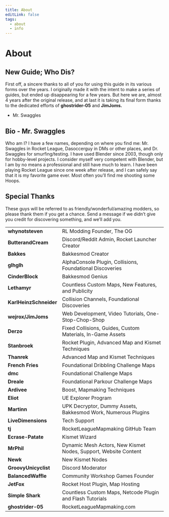 ```yaml
---
title: About
editLink: false
tags:
  - about
  - info
---
```

# About

## New Guide; Who Dis?

First off, a sincere thanks to all of you for using this guide in its various forms over the years. I originally made it with the intent to make a series of guides, but ended up disappearing for a few years. But here we are, almost 4 years after the original release, and at last it is taking its final form thanks to the dedicated efforts of **ghostrider-05** and **JimJoms.**

- Mr. Swaggles

## Bio - Mr. Swaggles

Who am I? I have a few names, depending on where you find me: Mr. Swaggles in Rocket League, Dasoccerguy in DMs or other places, and Dr. Swaggles for smurfing/testing. I have used Blender since 2003, though only for hobby-level projects. I consider myself very competent with Blender, but I am by no means a professional and still have much to learn. I have been playing Rocket League since one week after release, and I can safely say that it is my favorite game ever. Most often you’ll find me shooting some Hoops.

## Special Thanks

These guys will be referred to as friendly/wonderful/amazing modders, so please thank them if you get a chance. Send a message if we didn’t give you credit for discovering something, and we’ll add you.

|                        |                                                                   |
| ---------------------- | ----------------------------------------------------------------- |
| **whynotsteven**       | RL Modding Founder, The OG                                        |
| **ButterandCream**     | Discord/Reddit Admin, Rocket Launcher Creator                     |
| **Bakkes**             | Bakkesmod Creator                                                 |
| **glhglh**             | AlphaConsole Plugin, Collisions, Foundational Discoveries         |
| **CinderBlock**        | Bakkesmod Genius                                                  |
| **Lethamyr**           | Countless Custom Maps, New Features, and Publicity                |
| **KarlHeinzSchneider** | Collision Channels, Foundational Discoveries                      |
| **wejrox/JimJoms**     | Web Development, Video Tutorials, One-Stop-Chop-Shop              |
| **Derzo**              | Fixed Collisions, Guides, Custom Materials, In-Game Assets        |
| **Stanbroek**          | Rocket Plugin, Advanced Map and Kismet Techniques                 |
| **Thanrek**            | Advanced Map and Kismet Techniques                                |
| **French Fries**       | Foundational Dribbling Challenge Maps                             |
| **dmc**                | Foundational Challenge Maps                                       |
| **Dreale**             | Foundational Parkour Challenge Maps                               |
| **Ardivee**            | Boost, Mapmaking Techniques                                       |
| **Eliot**              | UE Explorer Program                                               |
| **Martinn**            | UPK Decryptor, Dummy Assets, Bakkesmod Work, Numerous Plugins     |
| **LiveDimensions**     | Tech Support                                                      |
| **tj**                 | RocketLeagueMapmaking GitHub Team                                 |
| **Ecrase-Patate**      | Kismet Wizard                                                     |
| **MrPhil**             | Dynamic Mesh Actors, New Kismet Nodes, Support, Website Content   |
| **Newk**               | New Kismet Nodes                                                  |
| **GroovyUnicyclist**   | Discord Moderator                                                 |
| **BalancedWaffle**     | Community Workshop Games Founder                                  |
| **JetFox**             | Rocket Host Plugin, Map Hosting                                   |
| **Simple Shark**       | Countless Custom Maps, Netcode Plugin and Flash Tutorials         |
| **ghostrider-05**      | RocketLeagueMapmaking.com                                         |

